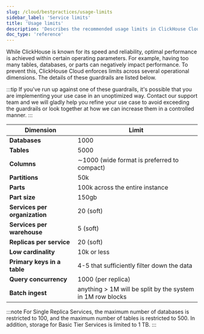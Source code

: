 ```yaml
---
slug: /cloud/bestpractices/usage-limits
sidebar_label: 'Service limits'
title: 'Usage limits'
description: 'Describes the recommended usage limits in ClickHouse Cloud'
doc_type: 'reference'
---
```


While ClickHouse is known for its speed and reliability, optimal performance is 
achieved within certain operating parameters. For example, having too many tables,
databases, or parts can negatively impact performance. To prevent this, ClickHouse
Cloud enforces limits across several operational dimensions. 
The details of these guardrails are listed below.

:::tip
If you've run up against one of these guardrails, it's possible that you are 
implementing your use case in an unoptimized way. Contact our support team and 
we will gladly help you refine your use case to avoid exceeding the guardrails 
or look together at how we can increase them in a controlled manner. 
:::

| Dimension                     | Limit                                                      |
|-------------------------------|------------------------------------------------------------|
| **Databases**                 | 1000                                                       |
| **Tables**                    | 5000                                                       |
| **Columns**                   | ∼1000 (wide format is preferred to compact)                |
| **Partitions**                | 50k                                                        |
| **Parts**                     | 100k across the entire instance                            |
| **Part size**                 | 150gb                                                      |
| **Services per organization** | 20 (soft)                                                  |
| **Services per warehouse**    | 5 (soft)                                                   |
| **Replicas per service**      | 20 (soft)                                                  |  
| **Low cardinality**           | 10k or less                                                |
| **Primary keys in a table**   | 4-5 that sufficiently filter down the data                 |
| **Query concurrency**         | 1000 (per replica)                                         |
| **Batch ingest**              | anything > 1M will be split by the system in 1M row blocks |

:::note
For Single Replica Services, the maximum number of databases is restricted to 
100, and the maximum number of tables is restricted to 500. In addition, storage
for Basic Tier Services is limited to 1 TB.
:::
